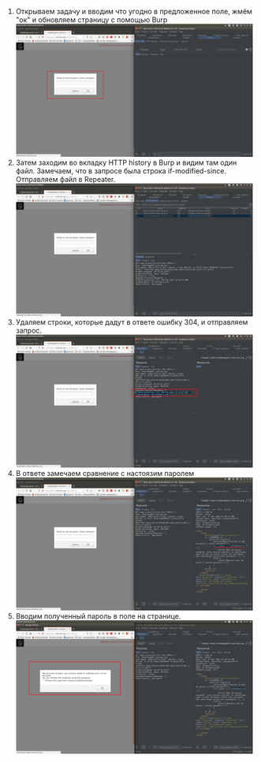 1) Открываем задачу и вводим что угодно в предложенное поле, жмём "ок" и обновляем страницу с помощью  Burp 
![](3_1.png)
2) Затем заходим во вкладку HTTP history в Burp и видим там один файл. Замечаем, что в запросе была строка if-modified-since.
   Отправляем файл в Repeater.
![](3_4.png)
3) Удаляем строки, которые дадут в ответе ошибку 304, и отправляем запрос.
![](3_5.png)
4) В ответе замечаем сравнение с настоязим паролем
![](3_6.png)
5) Вводим полученный пароль в поле на странице.
![](3_7.png)
